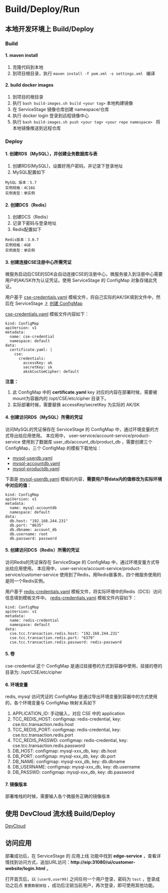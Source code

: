 # Build/Deploy/Run
## 本地开发环境上 Build/Deploy
### Build
#### 1. maven install
1. 克隆代码到本地
2. 到项目根目录，执行 ```maven install -f pom.xml -s settings.xml ``` 编译

#### 2. build docker images
1. 到项目的根目录
2. 执行 ```bash build-images.sh build <your tag>``` 本地构建镜像
3. 在 ServiceStage 镜像仓库创建 namespace/仓库 
4. 执行 docker login 登录到远程镜像中心
5. 执行 ```bash build-images.sh push <your tag> <your repo namespace> ``` 将本地镜像推送到远程仓库

### Deploy
#### 1. 创建RDS（MySQL），并创建业务数据库与表
1. 创建RDS(MySQL)，设置好用户密码，并记录下登录地址
2. MySQL配置如下
```
MySQL 版本：5.7
实例规格：4C16G
实例类型：单实例
```

#### 2. 创建DCS（Redis）
1. 创建DCS（Redis）
2. 记录下密码与登录地址
3. Redis配置如下
```
Redis版本：3.0.7
实例规格：4GB
实例类型：单实例
```

#### 3. 创建连接CSE注册中心所需凭证
微服务启动后CSE的SDK会自动连接CSE的注册中心，微服务接入到注册中心需要用户的AK/SK作为认证凭证。使用 ServiceStage 的 ConfigMap 对象存储此凭证。

用户基于 [cse-credentials.yaml](deployment/configmap-templates/cse-credentials.yaml) 模板文件，将自己实际的AK/SK填到文件中，然后在 ServiceStage 上 [创建 ConfigMap ](https://servicestage.huaweicloud.com/servicestage/#/stage/configs/newcreate/596aeb28-de26-11e7-a506-0255ac101e21/clusterName/default/configsName/create)

[cse-credentials.yaml](deployment/configmap-templates/cse-credentials.yaml) 模板文件内容如下：
```
kind: ConfigMap
apiVersion: v1
metadata:
  name: cse-credential
  namespace: default
data:
  certificate.yaml: |
    cse:
      credentials:
        accessKey: ak
        secretKey: sk
        akskCustomCipher: default  
```

**注意：**
1. 此 ConfigMap 中的 **certificate.yaml** key 对应的内容在部署时候，需要被mount为容器内的 /opt/CSE/etc/cipher 目录下。
2. 实际部署时候，需要替换 accessKey/secretKey 为实际的 AK/SK

#### 4. 创建访问RDS（MySQL）所需的凭证
访问MySQL的凭证保存在 ServiceStage 的 ConfigMap 中，通过环境变量的方式导出给应用使用。
本应用中， user-service/account-service/product-service 使用到了数据库 user_db/account_db/product_db ，需要创建三个 ConfigMap，三个 ConfigMap 的模板下载地址：
- [mysql-userdb.yaml](deployment/configmap-templates/mysql-userdb.yaml)
- [mysql-accountdb.yaml](deployment/configmap-templates/mysql-accountdb.yaml)
- [mysql-productdb.yaml](deployment/configmap-templates/mysql-productdb.yaml)

下面是 [mysql-userdb.yaml](deployment/configmap-templates/mysql-userdb.yaml) 模板的内容，**需要用户将data内的值修改为实际环境中对应的值**：

```
kind: ConfigMap
apiVersion: v1
metadata:
  name: mysql-accountdb
  namespace: default
data:
  db.host: "192.168.244.231"
  db.port: "8635"
  db.dbname: account_db
  db.username: root
  db.password: password
```

#### 5. 创建访问DCS（Redis）所需的凭证
访问Redis的凭证保存在 ServiceStage 的 ConfigMap 中，通过环境变量方式导出给应用使用。
本应用中， user-service/account-service/product-service/customer-service 使用到了Redis，用Redis做事务，四个微服务使用的是同一个Redis实例。

用户基于 [redis-credentials.yaml](deployment/configmap-templates/redis-credentials.yaml) 模板文件，将实际环境中的Redis（DCS）访问信息填到模板文件中。
[redis-credentials.yaml](deployment/configmap-templates/redis-credentials.yaml) 模板文件内容如下：

```
kind: ConfigMap
apiVersion: v1
metadata:
  name: redis-credential
  namespace: default
data:
  cse.tcc.transaction.redis.host: "192.168.244.231"
  cse.tcc.transaction.redis.port: "6379"
  cse.tcc.transaction.redis.password: redis-password
```
#### 5. 卷
cse-credential 这个 ConfigMap 是通过挂接卷的方式到容器中使用，挂接的卷的目录为: /opt/CSE/etc/cipher

#### 6. 环境变量
redis, mysql 访问凭证的 ConfigMap 是通过导出环境变量到容器中的方式使用的，各个环境变量与 ConfigMap 映射关系如下

1. APPLICATION_ID: 手动输入，对应 CSE 中的 application 
2. TCC_REDIS_HOST: configmap: redis-credential, key: cse.tcc.transaction.redis.host
3. TCC_REDIS_PORT: configmap: redis-credential, key: cse.tcc.transaction.redis.port
4. TCC_REDIS_PASSWD: configmap: redis-credential, key: cse.tcc.transaction.redis.password
5. DB_HOST: configmap: mysql-xxx_db, key: db.host
6. DB_PORT: configmap: mysql-xxx_db, key: db.port
7. DB_NAME: configmap: mysql-xxx_db, key: db.dbname
8. DB_USERNAME: configmap: mysql-xxx_db, key: db.username
9. DB_PASSWD: configmap: mysql-xxx_db, key: db.password

#### 7. 镜像版本
部署堆栈的时候，需要输入各个微服务正确的镜像版本

## 使用 DevCloud 流水线 Build/Deploy
[DevCloud](devcloud/)

## 访问应用
部署成功后，在 ServiceStage 的 应用上线 功能中找到 **edge-service** ，查看详情找到访问方式，追加URL访问：**http://eip:31080/ui/customer-website/login.html** 。

打开首页后，以 ```[user0,user99]``` 之间任何一个用户登录，密码为 ```test``` ，登录成功之后点 ```重置数据按钮``` ，成功后注销当前用户，再次登录，即可使用其他功能。